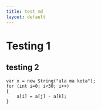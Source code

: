 ```yaml
---
title: test md
layout: default
---
```


# Testing 1

## testing 2

```
var x = new String("ala ma kota");
for (int i=0; i<30; i++)
{
	a[i] = a[j] - a[k];
}
```

